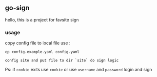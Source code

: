 ## go-sign

hello, this is a project for favsite sign


### usage

copy config file to local file use :

````
cp config.example.yaml config.yaml

config site and put file to dir `site` do sign logic

````


Ps: if `cookie` exits use `cookie` or use `username` and `password` login and sign